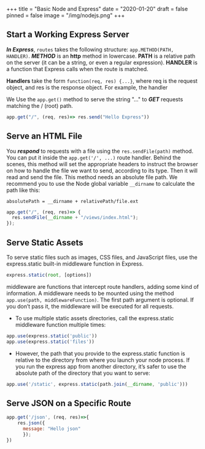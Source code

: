 +++
title = "Basic Node and Express"
date = "2020-01-20"
draft = false
pinned = false
image = "/img/nodejs.png"
+++
## Start a Working Express Server
***In Express***, `routes` takes the following structure: ``app.METHOD(PATH, HANDLER)``. ***METHOD*** is an **http** method in lowercase. **PATH** is a relative path on the server (it can be a string, or even a regular expression). **HANDLER** is a function that Express calls when the route is matched.

**Handlers** take the form ``function(req, res) {...}``, where req is the request object, and res is the response object. For example, the handler

We Use the ``app.get()`` method to serve the string "..." to ***GET*** requests matching the / (root) path.
```js
app.get("/", (req, res)=> res.send("Hello Express"))
```
## Serve an HTML File
You ***respond*** to requests with a file using the ``res.sendFile(path)`` method. You can put it inside the ``app.get('/', ...)`` route handler. Behind the scenes, this method will set the appropriate headers to instruct the browser on how to handle the file we want to send, according to its type. Then it will read and send the file. This method needs an absolute file path. We recommend you to use the Node global variable ``__dirname`` to calculate the path like this:

    absolutePath = __dirname + relativePath/file.ext

```js
app.get("/", (req, res)=> {
  res.sendFile(__dirname + "/views/index.html");
});
```
## Serve Static Assets
To serve static files such as images, CSS files, and JavaScript files, use the express.static built-in middleware function in Express.

```js
express.static(root, [options])
```

middleware are functions that intercept route handlers, adding some kind of information. A middleware needs to be mounted using the method ``app.use(path, middlewareFunction)``. The first path argument is optional. If you don’t pass it, the middleware will be executed for all requests.

* To use multiple static assets directories, call the express.static middleware function multiple times:
```js
app.use(express.static('public'))
app.use(express.static('files'))
```
* However, the path that you provide to the express.static function is relative to the directory from where you launch your node process. If you run the express app from another directory, it’s safer to use the absolute path of the directory that you want to serve:

```js
app.use('/static', express.static(path.join(__dirname, 'public')))

```
## Serve JSON on a Specific Route

```js
app.get('/json', (req, res)=>{
    res.json({
      message: "Hello json"
      });
})
```